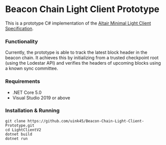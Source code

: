 # Beacon Chain Light Client Prototype

This is a prototype C# implementation of the [Altair Minimal Light Client Specification](https://github.com/ethereum/consensus-specs/blob/dev/specs/altair/sync-protocol.md). 

### Functionality
Currently, the prototype is able to track the latest block header in the beacon chain. It achieves this by initializing from a trusted checkpoint root (using the Lodestar API) and verifies the headers of upcoming blocks using a known sync committee.

### Requirements
- .NET Core 5.0
- Visual Studio 2019 or above

### Installation & Running
```
git clone https://github.com/uink45/Beacon-Chain-Light-Client-Prototype.git
cd LightClientV2
dotnet build
dotnet run
```









